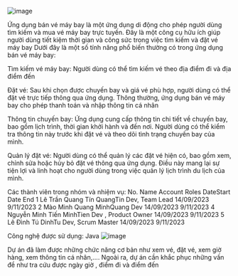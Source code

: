 
  ![image](https://github.com/NguyenMinhTien-dev/AppBanVeMayBay/assets/131165423/ec94dcc0-3015-4907-901a-be081a931161)

Ứng dụng bán vé máy bay là một ứng dụng di động cho phép người dùng tìm kiếm và mua vé máy bay trực tuyến. Đây là một công cụ hữu ích giúp người dùng tiết kiệm thời gian và công sức trong việc tìm kiếm và đặt vé máy bay 
Dưới đây là một số tính năng phổ biến thường có trong ứng dụng bán vé máy bay:

Tìm kiếm vé máy bay: Người dùng có thể tìm kiếm vé theo địa điểm đi và địa điểm đến

Đặt vé: Sau khi chọn được chuyến bay và giá vé phù hợp, người dùng có thể đặt vé trực tiếp thông qua ứng dụng. Thông thường, ứng dụng bán vé máy bay cho phép thanh toán và nhập thông tin cá nhân

Thông tin chuyến bay: Ứng dụng cung cấp thông tin chi tiết về chuyến bay, bao gồm lịch trình, thời gian khởi hành và đến nơi. Người dùng có thể kiểm tra thông tin này trước khi đặt vé và theo dõi tình trạng chuyến bay của mình.

Quản lý đặt vé: Người dùng có thể quản lý các đặt vé hiện có, bao gồm xem, chỉnh sửa hoặc hủy bỏ đặt vé thông qua ứng dụng. Điều này mang lại sự tiện lợi và linh hoạt cho người dùng trong việc quản lý lịch trình du lịch của mình.

Các thành viên trong nhóm và nhiệm vụ:
No.	       Name	                   Account	              Roles	                DateStart	    Date End
1	  Lê Trần Quang Tín	            QuangTin       	  Dev, Team Lead	           14/09/2023	    9/11/2023
2	  Mào Minh Quang	             MinhQuang	              Dev 	               14/09/2023	    9/11/2023
4	  Nguyễn Minh Tiến	            MinhTien	        Dev , Product Owner	       14/09/2023	    9/11/2023
5  	Lê Đình Tú	                  DinhTu            Dev, Scrum Master	         14/09/2023	    9/11/2023


Công nghệ được sử dụng: Java
![image](https://github.com/NguyenMinhTien-dev/AppBanVeMayBay/assets/131165423/d214e885-b74e-4abe-830d-56cbe2255a35)

Dự án đã làm được những chức năng cơ bản như xem vé, đặt vé, xem giờ hàng, xem thông tin cá nhân,.... Ngoài ra, dự án cần khắc phục những vấn đề như tra cứu được ngày giờ , điểm đi và điểm đến
